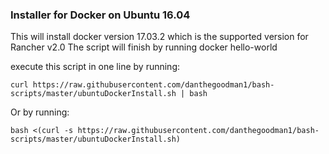 ### Installer for Docker on Ubuntu 16.04
This will install docker version 17.03.2 which is the supported version for Rancher v2.0
The script will finish by running docker hello-world

execute this script in one line by running:

`curl https://raw.githubusercontent.com/danthegoodman1/bash-scripts/master/ubuntuDockerInstall.sh | bash`



Or by running:

`bash <(curl -s https://raw.githubusercontent.com/danthegoodman1/bash-scripts/master/ubuntuDockerInstall.sh)`
